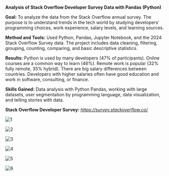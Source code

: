 **Analysis of Stack Overflow Developer Survey Data with Pandas (Python)**

**Goal:** To analyze the data from the Stack Overflow annual survey. The purpose is to understand trends in the tech world by studying developers’ programming choices, work experience, salary levels, and learning sources.

**Method and Tools:** Used Python, Pandas, Jupyter Notebook, and the 2024 Stack Overflow Survey data. The project includes data cleaning, filtering, grouping, counting, comparing, and basic descriptive statistics.

**Results:** Python is used by many developers (47% of participants). Online courses are a common way to learn (46%). Remote work is popular (32% fully remote, 35% hybrid). There are big salary differences between countries. Developers with higher salaries often have good education and work in software, consulting, or finance.

**Skills Gained:** Data analysis with Python Pandas, working with large datasets, user segmentation by programming language, data visualization, and telling stories with data.

**Stack Overflow Developer Survey:** *https://survey.stackoverflow.co/*

![1](https://github.com/user-attachments/assets/af4376e9-231f-4766-8912-a7a829f6f39c)

![2](https://github.com/user-attachments/assets/61858a8e-1be0-4d82-a02a-cff40f7955e2)

![3](https://github.com/user-attachments/assets/c9362624-264a-4c5a-b6e3-8580f2ebf4e9)

![4](https://github.com/user-attachments/assets/9dfa59d7-f609-425e-8a21-642507d467a9)

![5](https://github.com/user-attachments/assets/e80c092e-d172-488d-b030-0672dff5ebd2)

![6](https://github.com/user-attachments/assets/dd898763-01b2-4b8d-9675-7841b69aaa0c)
